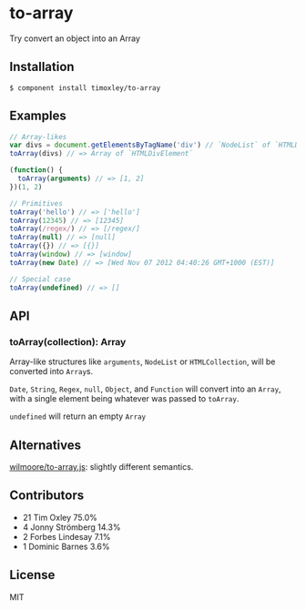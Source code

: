 # to-array

  Try convert an object into an Array

## Installation

    $ component install timoxley/to-array

## Examples

```js
// Array-likes
var divs = document.getElementsByTagName('div') // `NodeList` of `HTMLDivElement`
toArray(divs) // => Array of `HTMLDivElement`

(function() {
  toArray(arguments) // => [1, 2]
})(1, 2)

// Primitives
toArray('hello') // => ['hello']
toArray(12345) // => [12345]
toArray(/regex/) // => [/regex/]
toArray(null) // => [null]
toArray({}) // => [{}]
toArray(window) // => [window]
toArray(new Date) // => [Wed Nov 07 2012 04:40:26 GMT+1000 (EST)]

// Special case
toArray(undefined) // => []

```

## API

### toArray(collection): Array
  Array-like structures like `arguments`, `NodeList`
  or `HTMLCollection`, will be converted into `Array`s.

  `Date`, `String`, `Regex`, `null`, `Object`, and `Function` will
  convert into an `Array`, with a single element being whatever was
  passed to `toArray`.

  `undefined` will return an empty `Array`

## Alternatives

[wilmoore/to-array.js](https://github.com/wilmoore/to-array.js): slightly different semantics.

## Contributors

* 21	Tim Oxley               75.0%
* 4	Jonny Strömberg        14.3%
* 2	Forbes Lindesay         7.1%
* 1	Dominic Barnes          3.6%

## License

  MIT

